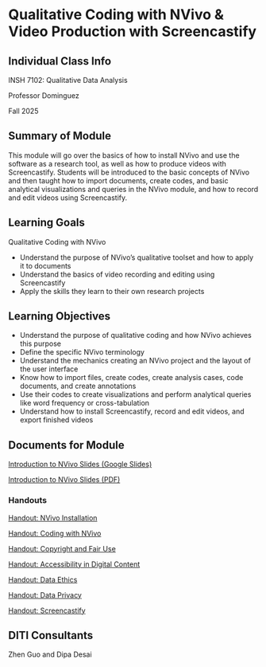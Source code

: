 # Qualitative Coding with NVivo & Video Production with Screencastify

## Individual Class Info
INSH 7102: Qualitative Data Analysis
<br>

Professor Dominguez
<br>

Fall 2025
<br>

## Summary of Module
This module will go over the basics of how to install NVivo and use the software as a research tool, as well as how to produce videos with Screencastify. Students will be introduced to the basic concepts of NVivo and then taught how to import documents, create codes, and basic analytical visualizations and queries in the NVivo module, and how to record and edit videos using Screencastify.

## Learning Goals
Qualitative Coding with NVivo
* Understand the purpose of NVivo’s qualitative toolset and how to apply it to documents
* Understand the basics of video recording and editing using Screencastify
* Apply the skills they learn to their own research projects

## Learning Objectives
* Understand the purpose of qualitative coding and how NVivo achieves this purpose
* Define the specific NVivo terminology
* Understand the mechanics creating an NVivo project and the layout of the user interface
* Know how to import files, create codes, create analysis cases, code documents, and create annotations
* Use their codes to create visualizations and perform analytical queries like word frequency or cross-tabulation
* Understand how to install Screencastify, record and edit videos, and export finished videos


## Documents for Module

 [Introduction to NVivo Slides (Google Slides)](https://docs.google.com/presentation/d/12OwtZdj9aEbMoLoYvhSOHoO2j5erK9-yM6DJ5DF4MC0/edit?usp=sharing)

 [Introduction to NVivo Slides (PDF)](https://github.com/NULabNortheastern/digitalassignmentshowcase/blob/main/multi-domain-modules/fa25-dominguez-insh7102-multi/FA25-Dominguez-INSH7102-Nvivo.pdf)

### Handouts

[Handout: NVivo Installation](https://github.com/NULabNortheastern/digitalassignmentshowcase/blob/2a9de85fa077636dd19360ab5eceb3e6aacf8f53/handouts/coding_qualitative/Handout-Installing_NVivo.pdf)

[Handout: Coding with NVivo](https://github.com/NULabNortheastern/digitalassignmentshowcase/blob/2a9de85fa077636dd19360ab5eceb3e6aacf8f53/handouts/coding_qualitative/Handout-NVivo.pdf)

[Handout: Copyright and Fair Use](https://github.com/NULabNortheastern/digitalassignmentshowcase/blob/1d414eee3ea6bbc545a951ba9426c71b15cb499f/handouts/general/Copyright-Fair-Use.pdf)

[Handout: Accessibility in Digital Content](https://github.com/NULabNortheastern/digitalassignmentshowcase/blob/main/handouts/general/Handout-Accessibility_in_Digital_Content.pdf)

[Handout: Data Ethics](https://github.com/NULabNortheastern/digitalassignmentshowcase/blob/main/handouts/data-ethics/Handout-Data_Ethics.pdf)

[Handout: Data Privacy](https://github.com/NULabNortheastern/digitalassignmentshowcase/blob/main/handouts/general/Handout_%20Data%20Privacy.pdf)

[Handout: Screencastify](https://docs.google.com/document/d/1clyW8zQolzqy3FXja1GLJdN5CEPhr8TDTtxQ54snCew/edit?usp=sharing)


## DITI Consultants
Zhen Guo and Dipa Desai


